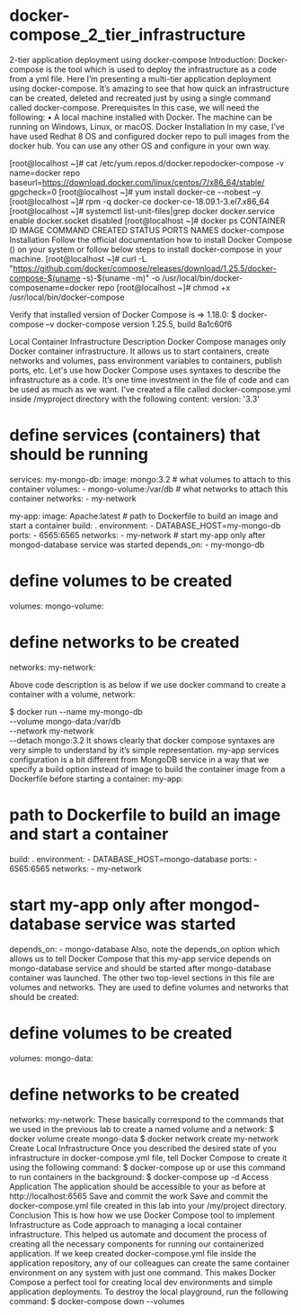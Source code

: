 # docker-compose_2_tier_infrastructure
2-tier application deployment using docker-compose
Introduction:
Docker-compose is the tool which is used to deploy the infrastructure as a code from a yml file. Here I’m presenting a multi-tier application deployment using docker-compose.
It’s amazing to see that how quick an infrastructure can be created, deleted and recreated just by using a single command called docker-compose.
Prerequisites
In this case, we will need the following:
•	A local machine installed with Docker. The machine can be running on Windows, Linux, or macOS.
Docker Installation
In my case, I’ve have used Redhat 8 OS and configured docker repo to pull images from the docker hub. You can use any other OS and configure in your own way.

[root@localhost ~]# cat /etc/yum.repos.d/docker.repodocker-compose -v
name=docker repo
baseurl=https://download.docker.com/linux/centos/7/x86_64/stable/
gpgcheck=0
[root@localhost ~]# yum install docker-ce --nobest –y
[root@localhost ~]# rpm -q docker-ce
docker-ce-18.09.1-3.el7.x86_64
[root@localhost ~]# systemctl list-unit-files|grep docker
docker.service                             enable
docker.socket                              disabled
[root@localhost ~]# docker ps
CONTAINER ID        IMAGE               COMMAND             CREATED             STATUS              PORTS               NAMES
docker-compose Installation
Follow the official documentation how to install Docker Compose () on your system or follow below steps to install docker-compose in your machine.
[root@localhost ~]# curl -L "https://github.com/docker/compose/releases/download/1.25.5/docker-compose-$(uname -s)-$(uname -m)" -o /usr/local/bin/docker-composename=docker repo
[root@localhost ~]# chmod +x /usr/local/bin/docker-compose

Verify that installed version of Docker Compose is => 1.18.0:
$ docker-compose –v
docker-compose version 1.25.5, build 8a1c60f6

Local Container Infrastructure Description
Docker Compose manages only Docker container infrastructure. It allows us to start containers, create networks and volumes, pass environment variables to containers, publish ports, etc.
Let's use how Docker Compose uses syntaxes to describe the infrastructure as a code.
It’s one time investment in the file of code and can be used as much as we want.
I’ve created a file called docker-compose.yml inside /myproject directory with the following content:
version: '3.3'

# define services (containers) that should be running
services:
  my-mongo-db:
    image: mongo:3.2
    # what volumes to attach to this container
    volumes:
      - mongo-volume:/var/db
    # what networks to attach this container
    networks:
     - my-network

  my-app:
    image: Apache:latest
    # path to Dockerfile to build an image and start a container
    build: .
    environment:
      - DATABASE_HOST=my-mongo-db
    ports:
      - 6565:6565
    networks:
     - my-network
    # start my-app only after mongod-database service was started
    depends_on:
      - my-mongo-db

# define volumes to be created
volumes:
  mongo-volume:
# define networks to be created
networks:
  my-network:

Above code description is as below if we use docker command to create a container with a volume, network:

$ docker run --name my-mongo-db \
    --volume mongo-data:/var/db \
    --network my-network \
    --detach mongo:3.2
It shows clearly that docker compose syntaxes are very simple to understand by it’s simple representation.
my-app services configuration is a bit different from MongoDB service in a way that we specify a build option instead of image to build the container image from a Dockerfile before starting a container:
my-app:
  # path to Dockerfile to build an image and start a container
  build: .
  environment:
    - DATABASE_HOST=mongo-database
  ports:
    - 6565:6565
  networks:
    - my-network
  # start my-app only after mongod-database service was started
  depends_on:
    - mongo-database
Also, note the depends_on option which allows us to tell Docker Compose that this my-app service depends on mongo-database service and should be started after mongo-database container was launched.
The other two top-level sections in this file are volumes and networks. They are used to define volumes and networks that should be created:
# define volumes to be created
volumes:
  mongo-data:
# define networks to be created
networks:
  my-network:
These basically correspond to the commands that we used in the previous lab to create a named volume and a network:
$ docker volume create mongo-data
$ docker network create my-network
Create Local Infrastructure
Once you described the desired state of you infrastructure in docker-compose.yml file, tell Docker Compose to create it using the following command:
$ docker-compose up
or use this command to run containers in the background:
$ docker-compose up -d
Access Application
The application should be accessible to your as before at http://localhost:6565
Save and commit the work
Save and commit the docker-compose.yml file created in this lab into your /my/project directory.
Conclusion
This is how how we use Docker Compose tool to implement Infrastructure as Code approach to managing a local container infrastructure. This helped us automate and document the process of creating all the necessary components for running our containerized application.
If we keep created docker-compose.yml file inside the application repository, any of our colleagues can create the same container environment on any system with just one command. This makes Docker Compose a perfect tool for creating local dev environments and simple application deployments.
To destroy the local playground, run the following command:
$ docker-compose down --volumes
